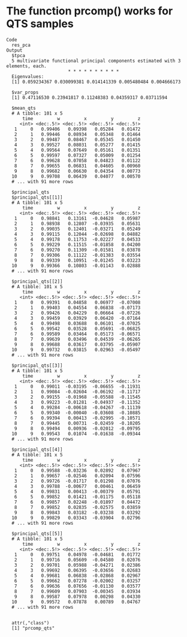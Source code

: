 # The function prcomp() works for QTS samples

    Code
      res_pca
    Output
      $tpca
      5 multivariate functional principal components estimated with 3 elements, each.
                           * * * * * * * * * *                     
      Eigenvalues:
      [1] 0.059234367 0.030099381 0.014141339 0.005480484 0.004666173
      
      $var_props
      [1] 0.47116530 0.23941817 0.11248383 0.04359317 0.03711594
      
      $mean_qts
      # A tibble: 101 x 5
          time         w         x         y         z
         <int> <dec:.5!> <dec:.5!> <dec:.5!> <dec:.5!>
       1     0   0.99406   0.09398   0.05284   0.01472
       2     1   0.99446   0.08934   0.05348   0.01464
       3     2   0.99487   0.08467   0.05345   0.01450
       4     3   0.99527   0.08031   0.05277   0.01415
       5     4   0.99564   0.07649   0.05161   0.01351
       6     5   0.99597   0.07327   0.05009   0.01254
       7     6   0.99628   0.07058   0.04823   0.01122
       8     7   0.99655   0.06831   0.04605   0.00960
       9     8   0.99682   0.06630   0.04354   0.00773
      10     9   0.99708   0.06439   0.04077   0.00570
      # ... with 91 more rows
      
      $principal_qts
      $principal_qts[[1]]
      # A tibble: 101 x 5
          time         w         x         y         z
         <int> <dec:.5!> <dec:.5!> <dec:.5!> <dec:.5!>
       1     0   0.98841   0.13161  -0.04628   0.05987
       2     1   0.98938   0.12807  -0.03935   0.05631
       3     2   0.99035   0.12401  -0.03271   0.05249
       4     3   0.99115   0.12044  -0.02698   0.04882
       5     4   0.99178   0.11753  -0.02227   0.04533
       6     5   0.99229   0.11515  -0.01858   0.04200
       7     6   0.99270   0.11309  -0.01581   0.03878
       8     7   0.99306   0.11122  -0.01383   0.03554
       9     8   0.99339   0.10951  -0.01245   0.03223
      10     9   0.99366   0.10803  -0.01143   0.02888
      # ... with 91 more rows
      
      $principal_qts[[2]]
      # A tibble: 101 x 5
          time         w         x         y         z
         <int> <dec:.5!> <dec:.5!> <dec:.5!> <dec:.5!>
       1     0   0.99391   0.04858   0.06977  -0.07008
       2     1   0.99403   0.04554   0.06838  -0.07173
       3     2   0.99426   0.04229   0.06664  -0.07226
       4     3   0.99459   0.03929   0.06420  -0.07164
       5     4   0.99498   0.03688   0.06101  -0.07025
       6     5   0.99542   0.03528   0.05691  -0.06825
       7     6   0.99589   0.03464   0.05173  -0.06571
       8     7   0.99639   0.03496   0.04539  -0.06265
       9     8   0.99688   0.03617   0.03795  -0.05907
      10     9   0.99732   0.03815   0.02963  -0.05497
      # ... with 91 more rows
      
      $principal_qts[[3]]
      # A tibble: 101 x 5
          time         w         x         y         z
         <int> <dec:.5!> <dec:.5!> <dec:.5!> <dec:.5!>
       1     0   0.99011  -0.03195  -0.06655  -0.11931
       2     1   0.99084  -0.02604  -0.06192  -0.11717
       3     2   0.99155  -0.01968  -0.05588  -0.11545
       4     3   0.99223  -0.01281  -0.04937  -0.11352
       5     4   0.99284  -0.00618  -0.04267  -0.11139
       6     5   0.99340  -0.00040  -0.03608  -0.10885
       7     6   0.99394   0.00413  -0.02995  -0.10571
       8     7   0.99445   0.00731  -0.02459  -0.10205
       9     8   0.99494   0.00936  -0.02012  -0.09795
      10     9   0.99543   0.01074  -0.01638  -0.09344
      # ... with 91 more rows
      
      $principal_qts[[4]]
      # A tibble: 101 x 5
          time         w         x         y         z
         <int> <dec:.5!> <dec:.5!> <dec:.5!> <dec:.5!>
       1     0   0.99588  -0.03236   0.02892   0.07967
       2     1   0.99657  -0.02546   0.02094   0.07596
       3     2   0.99726  -0.01717   0.01298   0.07076
       4     3   0.99788  -0.00677   0.00461   0.06459
       5     4   0.99831   0.00413  -0.00379   0.05791
       6     5   0.99852   0.01421  -0.01175   0.05118
       7     6   0.99857   0.02248  -0.01897   0.04472
       8     7   0.99852   0.02835  -0.02575   0.03859
       9     8   0.99843   0.03182  -0.03238   0.03292
      10     9   0.99829   0.03343  -0.03904   0.02796
      # ... with 91 more rows
      
      $principal_qts[[5]]
      # A tibble: 101 x 5
          time         w         x         y         z
         <int> <dec:.5!> <dec:.5!> <dec:.5!> <dec:.5!>
       1     0   0.99751   0.04978  -0.04681   0.01772
       2     1   0.99716   0.05609  -0.04580   0.02076
       3     2   0.99701   0.05988  -0.04271   0.02386
       4     3   0.99692   0.06395  -0.03656   0.02683
       5     4   0.99681   0.06838  -0.02868   0.02967
       6     5   0.99662   0.07278  -0.02002   0.03257
       7     6   0.99636   0.07656  -0.01130   0.03577
       8     7   0.99609   0.07903  -0.00345   0.03934
       9     8   0.99587   0.07978   0.00298   0.04330
      10     9   0.99572   0.07878   0.00789   0.04767
      # ... with 91 more rows
      
      
      attr(,"class")
      [1] "prcomp_qts"


